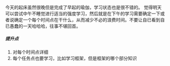 今天的起床虽然很晚但是完成了早起的瑜伽，学习状态也是很不错的。
觉得明天可以尝试中午不睡觉进行适当的强度学习，然后就是在下午的学习需要确定一下或者说确定一个每个时间点在干什么，从而减少不必的浪费时间。不要让自已看到自已愚蠢的一天哈哈哈，往事不堪回首。
##### 提升点
1. 对每个时间点详细
2. 每个任务点也要学习，比如学习框架，但是框架的哪个部分知识